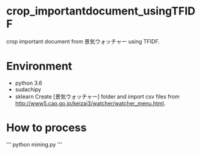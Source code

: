 # crop_importantdocument_usingTFIDF
crop important document from 景気ウォッチャー using TFIDF. 

# Environment
- python 3.6
- sudachipy
- sklearn
Create [景気ウォッチャー] folder and import csv files from http://www5.cao.go.jp/keizai3/watcher/watcher_menu.html.

# How to process
'''
python mining.py
'''
